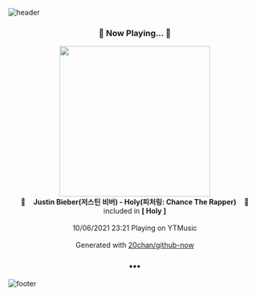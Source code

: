![header](https://capsule-render.vercel.app/api?type=wave&height=170&section=header&text=Hi.%20I'm%20SHIFT&fontColor=090707&fontAlignX=45&fontAlignY=65&fontSize=100)

<h3 align="center">🎵 Now Playing... 🎵</h3>
<p align="center">
  <a href="https://music.youtube.com/watch?v=4j6ZYUXj24o">
    <img width="300" src="https://lh3.googleusercontent.com/rhjGmaqXfkddHYKBb2_IknkG9wE5kSneviJ9y5dz0Uu3qO4Hb6tVGTgyPVmDmoQhFq1o-NJRUZ6Sw1wg">
  </a>
  <br>
  🎵&nbsp&nbsp&nbsp <b>Justin Bieber(저스틴 비버) - Holy(피처링: Chance The Rapper)</b> &nbsp&nbsp&nbsp🎵
  <br>
  included in <b>[ Holy ]</b>
  
  <br />
  <br />
  10/06/2021 23:21 Playing on YTMusic
  <br />
  <br />
  Generated with <a href="https://github.com/20chan/github-now">20chan/github-now</a>
</p>

<h3 align="center">•••</h3>

![footer](https://capsule-render.vercel.app/api?type=wave&height=150&section=footer)
